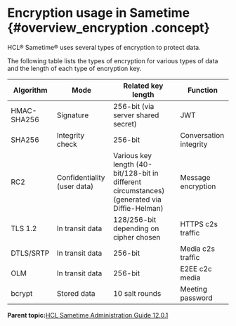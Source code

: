 # Encryption usage in Sametime {#overview_encryption .concept}

HCL® Sametime® uses several types of encryption to protect data.

The following table lists the types of encryption for various types of data and the length of each type of encryption key.

|Algorithm|Mode|Related key length|Function|
|---------|----|------------------|--------|
|HMAC-SHA256|Signature|256-bit \(via server shared secret\)|JWT|
|SHA256|Integrity check|256-bit|Conversation integrity|
|RC2|Confidentiality \(user data\)|Various key length \(40-bit/128-bit in different circumstances\) \(generated via Diffie-Helman\)|Message encryption|
|TLS 1.2|In transit data|128/256-bit depending on cipher chosen|HTTPS c2s traffic|
|DTLS/SRTP|In transit data|256-bit|Media c2s traffic|
|OLM|In transit data|256-bit|E2EE c2c media|
|bcrypt|Stored data|10 salt rounds|Meeting password|

**Parent topic:**[HCL Sametime Administration Guide 12.0.1](administrator_doc.md)

